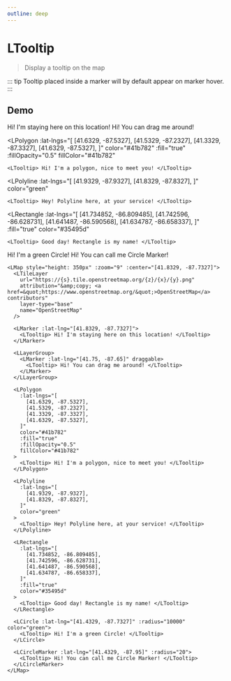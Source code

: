 ```yaml
---
outline: deep
---
```


# LTooltip

> Display a tooltip on the map

::: tip
Tooltip placed inside a marker will by default appear on marker hover.
:::

## Demo

<script setup>
import "leaflet/dist/leaflet.css";
import {
  LCircle,
  LCircleMarker,
  LLayerGroup,
  LMap,
  LMarker,
  LPolygon,
  LPolyline,
  LTooltip,
  LRectangle,
  LTileLayer
} from '../../src/lib.ts';
</script>

<LMap style="height: 350px" :zoom="9" :center="[41.8329, -87.7327]">
  <LTileLayer
    url="https://{s}.tile.openstreetmap.org/{z}/{x}/{y}.png"
    attribution="&amp;copy; <a href=&quot;https://www.openstreetmap.org/&quot;>OpenStreetMap</a> contributors"
    layer-type="base"
    name="OpenStreetMap"
  />

  <LMarker :lat-lng="[41.8329, -87.7327]">
    <LTooltip> Hi! I'm staying here on this location! </LTooltip>
  </LMarker>

  <LLayerGroup>
    <LMarker :lat-lng="[41.75, -87.65]" draggable>
      <LTooltip> Hi! You can drag me around! </LTooltip>
    </LMarker>
  </LLayerGroup>

<LPolygon
:lat-lngs="[
[41.6329, -87.5327],
[41.5329, -87.2327],
[41.3329, -87.3327],
[41.6329, -87.5327],
]"
color="#41b782"
:fill="true"
:fillOpacity="0.5"
fillColor="#41b782"
>
    <LTooltip> Hi! I'm a polygon, nice to meet you! </LTooltip>
  </LPolygon>

<LPolyline
:lat-lngs="[
[41.9329, -87.9327],
[41.8329, -87.8327],
]"
color="green"
>
    <LTooltip> Hey! Polyline here, at your service! </LTooltip>
  </LPolyline>

<LRectangle
:lat-lngs="[
[41.734852, -86.809485],
[41.742596, -86.628731],
[41.641487, -86.590568],
[41.634787, -86.658337],
]"
:fill="true"
color="#35495d"
>
    <LTooltip> Good day! Rectangle is my name! </LTooltip>
  </LRectangle>

  <LCircle :lat-lng="[41.4329, -87.7327]" :radius="10000" color="green">
    <LTooltip> Hi! I'm a green Circle! </LTooltip>
  </LCircle>

  <LCircleMarker :lat-lng="[41.4329, -87.95]" :radius="20">
    <LTooltip> Hi! You can call me Circle Marker! </LTooltip>
  </LCircleMarker>
</LMap>

```vue
<LMap style="height: 350px" :zoom="9" :center="[41.8329, -87.7327]">
  <LTileLayer
    url="https://{s}.tile.openstreetmap.org/{z}/{x}/{y}.png"
    attribution="&amp;copy; <a href=&quot;https://www.openstreetmap.org/&quot;>OpenStreetMap</a> contributors"
    layer-type="base"
    name="OpenStreetMap"
  />

  <LMarker :lat-lng="[41.8329, -87.7327]">
    <LTooltip> Hi! I'm staying here on this location! </LTooltip>
  </LMarker>

  <LLayerGroup>
    <LMarker :lat-lng="[41.75, -87.65]" draggable>
      <LTooltip> Hi! You can drag me around! </LTooltip>
    </LMarker>
  </LLayerGroup>

  <LPolygon
    :lat-lngs="[
      [41.6329, -87.5327],
      [41.5329, -87.2327],
      [41.3329, -87.3327],
      [41.6329, -87.5327],
    ]"
    color="#41b782"
    :fill="true"
    :fillOpacity="0.5"
    fillColor="#41b782"
  >
    <LTooltip> Hi! I'm a polygon, nice to meet you! </LTooltip>
  </LPolygon>

  <LPolyline
    :lat-lngs="[
      [41.9329, -87.9327],
      [41.8329, -87.8327],
    ]"
    color="green"
  >
    <LTooltip> Hey! Polyline here, at your service! </LTooltip>
  </LPolyline>

  <LRectangle
    :lat-lngs="[
      [41.734852, -86.809485],
      [41.742596, -86.628731],
      [41.641487, -86.590568],
      [41.634787, -86.658337],
    ]"
    :fill="true"
    color="#35495d"
  >
    <LTooltip> Good day! Rectangle is my name! </LTooltip>
  </LRectangle>

  <LCircle :lat-lng="[41.4329, -87.7327]" :radius="10000" color="green">
    <LTooltip> Hi! I'm a green Circle! </LTooltip>
  </LCircle>

  <LCircleMarker :lat-lng="[41.4329, -87.95]" :radius="20">
    <LTooltip> Hi! You can call me Circle Marker! </LTooltip>
  </LCircleMarker>
</LMap>
```

<!--@include: ../gen/components/LTooltip.md-->
